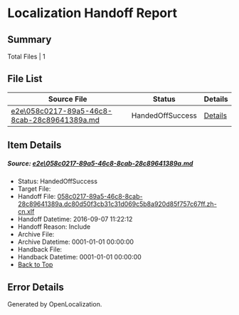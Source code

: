 # <a name='report-top'></a> Localization Handoff Report

## Summary
 Total Files | 1

## File List
 Source File | Status | Details 
 ----------- | ------ | ------- 
 [e2e\058c0217-89a5-46c8-8cab-28c89641389a.md](https://github.com/OpenLocalizationTestOrg/ol-test0/blob/d0dd64281806c494282cb89131ce6fe3bcc05340/e2e/058c0217-89a5-46c8-8cab-28c89641389a.md) | HandedOffSuccess | [Details](#a4d8f2505ea85e58c4aa8a58f1ab4af77e3416b41)

## Item Details
##### <a name='a4d8f2505ea85e58c4aa8a58f1ab4af77e3416b41'></a> Source: [e2e\058c0217-89a5-46c8-8cab-28c89641389a.md](https://github.com/OpenLocalizationTestOrg/ol-test0/blob/d0dd64281806c494282cb89131ce6fe3bcc05340/e2e/058c0217-89a5-46c8-8cab-28c89641389a.md)
* Status: HandedOffSuccess
* Target File: 
* Handoff File: [058c0217-89a5-46c8-8cab-28c89641389a.dc80d50f3cb31c31d069c5b8a920d85f757c67ff.zh-cn.xlf](https://github.com/OpenLocalizationTestOrg/ol-test0-handoff/blob/94f02b0714438f90203a07eb0affbdd2991b28e2/ol-handoff/OpenLocalizationTestOrg/ol-test0-zhcn/ci/ht/058c0217-89a5-46c8-8cab-28c89641389a.dc80d50f3cb31c31d069c5b8a920d85f757c67ff.zh-cn.xlf)
* Handoff Datetime: 2016-09-07 11:22:12
* Handoff Reason: Include
* Archive File: 
* Archive Datetime: 0001-01-01 00:00:00
* Handback File: 
* Handback Datetime: 0001-01-01 00:00:00
* [Back to Top](#report-top)


## Error Details

Generated by OpenLocalization.
